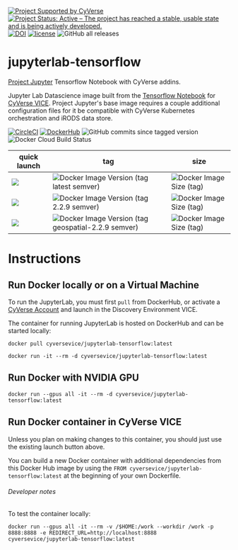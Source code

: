 [![Project Supported by CyVerse](https://img.shields.io/badge/Supported%20by-CyVerse-blue.svg)](https://learning.cyverse.org/projects/vice/en/latest/) [![Project Status: Active – The project has reached a stable, usable state and is being actively developed.](https://www.repostatus.org/badges/latest/active.svg)](https://www.repostatus.org/#active) [![DOI](https://zenodo.org/badge/DOI/10.5281/zenodo.4540701.svg)](https://doi.org/10.5281/zenodo.4540701)
 [![license](https://img.shields.io/badge/license-BSD3-red.svg?style=flat-square)](https://opensource.org/licenses/BSD-3-Clause) ![GitHub all releases](https://img.shields.io/github/downloads/cyverse-vice/jupyterlab-tensorflow/total?style=flat-square)

# jupyterlab-tensorflow
[Project Jupyter](https://jupyter.org/) Tensorflow Notebook with CyVerse addins.

Jupyter Lab Datascience image built from the [Tensorflow Notebook](https://hub.docker.com/r/jupyter/tensorflow-notebook) for [CyVerse VICE](https://cyverse-visual-interactive-computing-environment.readthedocs-hosted.com/en/latest/index.html). Project Jupyter's base image requires a couple additional configuration files for it be compatible with CyVerse Kubernetes orchestration and iRODS data store.

[![CircleCI](https://circleci.com/gh/cyverse-vice/jupyterlab-tensorflow.svg?style=svg)](https://circleci.com/gh/cyverse-vice/jupyterlab-tensorflow) [![DockerHub](https://img.shields.io/badge/DockerHub-gray.svg?style=popout&logo=Docker)](https://hub.docker.com/r/cyversevice/jupyterlab-tensorflow) ![GitHub commits since tagged version](https://img.shields.io/github/commits-since/cyverse-vice/jupyterlab-tensorflow/latest/main?style=flat-square) ![Docker Cloud Build Status](https://img.shields.io/docker/cloud/build/cyversevice/jupyterlab-tensorflow)

quick launch | tag | size |  
------------ | --- | ---- |
<a href="" target="_blank"><img src="https://de.cyverse.org/Powered-By-CyVerse-blue.svg"></a> | ![Docker Image Version (tag latest semver)](https://img.shields.io/docker/v/cyversevice/jupyterlab-tensorflow/latest?style=flat-square) | ![Docker Image Size (tag)](https://img.shields.io/docker/image-size/cyversevice/jupyterlab-tensorflow/latest?style=flat-square) 
<a href="" target="_blank"><img src="https://de.cyverse.org/Powered-By-CyVerse-blue.svg"></a> | ![Docker Image Version (tag 2.2.9 semver)](https://img.shields.io/docker/v/cyversevice/jupyterlab-tensorflow/2.2.9?style=flat-square) | ![Docker Image Size (tag)](https://img.shields.io/docker/image-size/cyversevice/jupyterlab-tensorflow/2.2.9?style=flat-square) 
<a href="" target="_blank"><img src="https://de.cyverse.org/Powered-By-CyVerse-blue.svg"></a> | ![Docker Image Version (tag geospatial-2.2.9 semver)](https://img.shields.io/docker/v/cyversevice/jupyterlab-tensorflow/geospatial-2.2.9?style=flat-square) | ![Docker Image Size (tag)](https://img.shields.io/docker/image-size/cyversevice/jupyterlab-tensorflow/geospatial-2.2.9?style=flat-square) 

# Instructions

## Run Docker locally or on a Virtual Machine

To run the JupyterLab, you must first `pull` from DockerHub, or activate a [CyVerse Account](https://user.cyverse.org/services/mine) and launch in the Discovery Environment VICE.

The container for running JupyterLab is hosted on DockerHub and can be started locally:

```
docker pull cyversevice/jupyterlab-tensorflow:latest
```

```
docker run -it --rm -d cyversevice/jupyterlab-tensorflow:latest
```

## Run Docker with NVIDIA GPU

```
docker run --gpus all -it --rm -d cyversevice/jupyterlab-tensorflow:latest
```

## Run Docker container in CyVerse VICE

Unless you plan on making changes to this container, you should just use the existing launch button above.

You can build a new Docker container with additional dependencies from this Docker Hub image by using the `FROM cyversevice/jupyterlab-tensorflow:latest` at the beginning of your own Dockerfile.

###### Developer notes

To test the container locally:

```
docker run --gpus all -it --rm -v /$HOME:/work --workdir /work -p 8888:8888 -e REDIRECT_URL=http://localhost:8888 cyversevice/jupyterlab-tensorflow:latest
```
